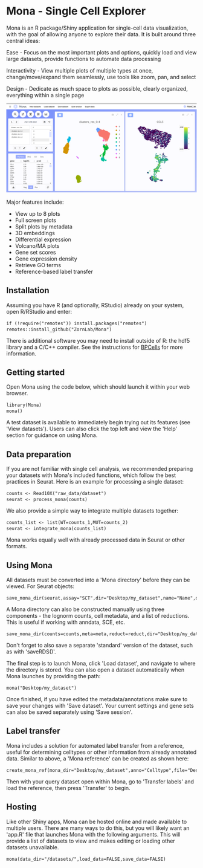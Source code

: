 # Mona - Single Cell Explorer

Mona is an R package/Shiny application for single-cell data visualization, with the goal of allowing anyone to explore their data. It is built around three central ideas:


Ease - Focus on the most important plots and options, quickly load and view large datasets, provide functions to automate data processing

Interactivity - View multiple plots of multiple types at once, change/move/expand them seamlessly, use tools like zoom, pan, and select 

Design - Dedicate as much space to plots as possible, clearly organized, everything within a single page


![](github/screenshot.png)


Major features include:

- View up to 8 plots
- Full screen plots
- Split plots by metadata
- 3D embeddings
- Differential expression
- Volcano/MA plots
- Gene set scores
- Gene expression density
- Retrieve GO terms
- Reference-based label transfer


## Installation

Assuming you have R (and optionally, RStudio) already on your system, open R/RStudio and enter:

```
if (!require("remotes")) install.packages("remotes")
remotes::install_github("ZornLab/Mona")
```
There is additional software you may need to install outside of R: the hdf5 library and a C/C++ compiler. See the instructions for [BPCells](https://github.com/bnprks/BPCells) for more information.

## Getting started

Open Mona using the code below, which should launch it within your web browser.

```
library(Mona)
mona()
```

A test dataset is available to immediately begin trying out its features (see 'View datasets'). Users can also click the top left and view the 'Help' section for guidance on using Mona.

## Data preparation

If you are not familiar with single cell analysis, we recommended preparing your datasets with Mona's included functions, which follow the best practices in Seurat. Here is an example for processing a single dataset: 

```
counts <- Read10X("raw_data/dataset")
seurat <- process_mona(counts)
```

We also provide a simple way to integrate multiple datasets together:

```
counts_list <- list(WT=counts_1,MUT=counts_2)
seurat <- integrate_mona(counts_list)
```

Mona works equally well with already processed data in Seurat or other formats. 

## Using Mona

All datasets must be converted into a 'Mona directory' before they can be viewed. For Seurat objects:

```
save_mona_dir(seurat,assay="SCT",dir="Desktop/my_dataset",name="Name",description="Description",species="human")
```

A Mona directory can also be constructed manually using three components - the lognorm counts, cell metadata, and a list of reductions. This is useful if working with anndata, SCE, etc.

```
save_mona_dir(counts=counts,meta=meta,reduct=reduct,dir="Desktop/my_dataset",name="Name",description="Description",species="human")
```

Don't forget to also save a separate 'standard' version of the dataset, such as with 'saveRDS()'.

The final step is to launch Mona, click 'Load dataset', and navigate to where the directory is stored. You can also open a dataset automatically when Mona launches by providing the path:

```
mona("Desktop/my_dataset")
```

Once finished, if you have edited the metadata/annotations make sure to save your changes with 'Save dataset'. Your current settings and gene sets can also be saved separately using 'Save session'. 

## Label transfer

Mona includes a solution for automated label transfer from a reference, useful for determining celltypes or other information from already annotated data. Similar to above, a 'Mona reference' can be created as shown here:

```
create_mona_ref(mona_dir="Desktop/my_dataset",anno="Celltype",file="Desktop/my_ref",species="human",type="RNA",norm="SCT")
```

Then with your query dataset open within Mona, go to 'Transfer labels' and load the reference, then press 'Transfer' to begin. 

## Hosting

Like other Shiny apps, Mona can be hosted online and made available to multiple users. There are many ways to do this, but you will likely want an 'app.R' file that launches Mona with the following arguments. This will provide a list of datasets to view and makes editing or loading other datasets unavailable.

```
mona(data_dir="/datasets/",load_data=FALSE,save_data=FALSE)
```

